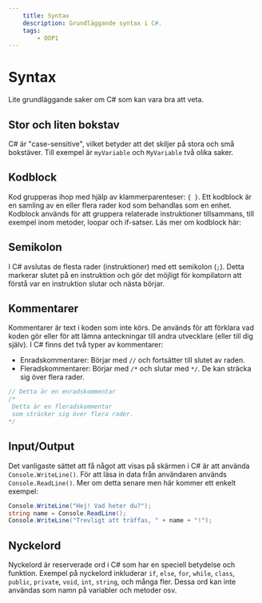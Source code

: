 ```yaml
---
    title: Syntax
    description: Grundläggande syntax i C#.
    tags:
        - OOP1
---
```


# Syntax

Lite grundläggande saker om C# som kan vara bra att veta.

## Stor och liten bokstav
C# är "case-sensitive", vilket betyder att det skiljer på stora och små bokstäver. Till exempel är `myVariable` och `MyVariable` två olika saker.

## Kodblock
Kod grupperas ihop med hjälp av klammerparenteser: `{ }`. Ett kodblock är en samling av en eller flera rader kod som behandlas som en enhet. Kodblock används för att gruppera relaterade instruktioner tillsammans, till exempel inom metoder, loopar och if-satser. Läs mer om kodblock här: 

## Semikolon
I C# avslutas de flesta rader (instruktioner) med ett semikolon (`;`). Detta markerar slutet på en instruktion och gör det möjligt för kompilatorn att förstå var en instruktion slutar och nästa börjar.

## Kommentarer
Kommentarer är text i koden som inte körs. De används för att förklara vad koden gör eller för att lämna anteckningar till andra utvecklare (eller till dig själv). I C# finns det två typer av kommentarer:
- Enradskommentarer: Börjar med `//` och fortsätter till slutet av raden.
- Fleradskommentarer: Börjar med `/*` och slutar med `*/`. De kan sträcka sig över flera rader.

```csharp
// Detta är en enradskommentar
/*
 Detta är en fleradskommentar
 som sträcker sig över flera rader.
*/
```

## Input/Output
Det vanligaste sättet att få något att visas på skärmen i C# är att använda `Console.WriteLine()`. För att läsa in data från användaren används `Console.ReadLine()`. Mer om detta senare men här kommer ett enkelt exempel:
```csharp
Console.WriteLine("Hej! Vad heter du?");
string name = Console.ReadLine();
Console.WriteLine("Trevligt att träffas, " + name + "!");
```

## Nyckelord
Nyckelord är reserverade ord i C# som har en speciell betydelse och funktion. Exempel på nyckelord inkluderar `if`, `else`, `for`, `while`, `class`, `public`, `private`, `void`, `int`, `string`, och många fler. Dessa ord kan inte användas som namn på variabler och metoder osv.

